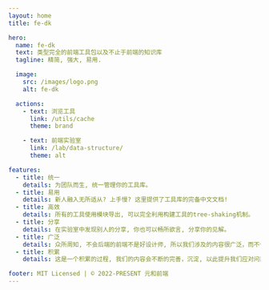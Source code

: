 ```yaml
---
layout: home
title: fe-dk

hero:
  name: fe-dk
  text: 类型完全的前端工具包以及不止于前端的知识库
  tagline: 精简, 强大, 易用.

  image:
    src: /images/logo.png
    alt: fe-dk

  actions:
    - text: 浏览工具
      link: /utils/cache
      theme: brand

    - text: 前端实验室
      link: /lab/data-structure/
      theme: alt

features:
  - title: 统一
    details: 为团队而生, 统一管理你的工具库。
  - title: 易用
    details: 新人融入无所适从? 上手慢? 这里提供了工具库的完备中文文档!
  - title: 高效
    details: 所有的工具使用模块导出, 可以完全利用构建工具的tree-shaking机制。
  - title: 分享
    details: 在实验室中发现别人的分享, 你也可以畅所欲言, 分享你的见解。
  - title: 广泛
    details: 众所周知, 不会后端的前端不是好设计师, 所以我们涉及的内容很广泛，而不仅仅是前端。
  - title: 积累
    details: 这是一个积累的过程, 我们的内容会不断的完善，沉淀, 以此提升我们应对问题的能力和效率。

footer: MIT Licensed | © 2022-PRESENT 元和前端
---
```

